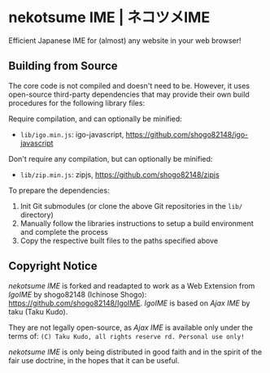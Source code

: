 # nekotsume IME | ネコツメIME

Efficient Japanese IME for (almost) any website in your web browser!

<!-- TODO: Features and Usage -->

## Building from Source

The core code is not compiled and doesn't need to be. However, it uses open-source third-party dependencies that may provide their own build procedures for the following library files:

Require compilation, and can optionally be minified:

* `lib/igo.min.js`: igo-javascript, <https://github.com/shogo82148/igo-javascript>

Don't require any compilation, but can optionally be minified:

* `lib/zip.min.js`: zipjs, <https://github.com/shogo82148/zipjs>

To prepare the dependencies:

1. Init Git submodules (or clone the above Git repositories in the `lib/` directory)
2. Manually follow the libraries instructions to setup a build environment and complete the process
3. Copy the respective built files to the paths specified above

## Copyright Notice

_nekotsume IME_ is forked and readapted to work as a Web Extension from _IgoIME_ by shogo82148 (Ichinose Shogo): <https://github.com/shogo82148/IgoIME>. _IgoIME_ is based on _Ajax IME_ by taku (Taku Kudo).

They are not legally open-source, as _Ajax IME_ is available only under the terms of: `(C) Taku Kudo, all rights reserve rd. Personal use only!`

_nekotsume IME_ is only being distributed in good faith and in the spirit of the fair use doctrine, in the hopes that it can be useful.

